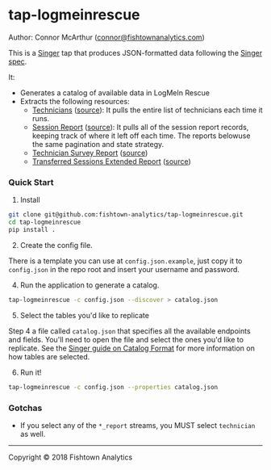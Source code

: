 # tap-logmeinrescue

Author: Connor McArthur (connor@fishtownanalytics.com)

This is a [Singer](http://singer.io) tap that produces JSON-formatted data following the [Singer spec](https://github.com/singer-io/getting-started/blob/master/SPEC.md).

It:

- Generates a catalog of available data in LogMeIn Rescue
- Extracts the following resources:
  - [Technicians](https://secure.logmeinrescue.com/welcome/webhelp/EN/RescueAPI/API/API_Rescue_getHierarchy_v2.html) ([source](../master/tap_logmeinrescue/streams/technicians.py)): It pulls the entire list of technicians each time it runs.
  - [Session Report](https://secure.logmeinrescue.com/welcome/webhelp/EN/RescueAPI/API/API_Rescue_getReport_output_reports.html) ([source](../master/tap_logmeinrescue/streams/session_report.py)): It pulls all of the session report records, keeping track of where it left off each time. The reports belowuse the same pagination and state strategy.
  - [Technician Survey Report](https://secure.logmeinrescue.com/welcome/webhelp/EN/RescueAPI/API/API_Rescue_getReport_output_reports.html) ([source](../master/tap_logmeinrescue/streams/technician_survey_report.py))
  - [Transferred Sessions Extended Report](https://secure.logmeinrescue.com/welcome/webhelp/EN/RescueAPI/API/API_Rescue_getReport_output_reports.html) ([source](../master/tap_logmeinrescue/streams/transferred_sessions_extended_report.py))


### Quick Start

1. Install

```bash
git clone git@github.com:fishtown-analytics/tap-logmeinrescue.git
cd tap-logmeinrescue
pip install .
```

2. Create the config file.

There is a template you can use at `config.json.example`, just copy it to `config.json` in the repo root and insert your username and password.

4. Run the application to generate a catalog.

```bash
tap-logmeinrescue -c config.json --discover > catalog.json
```

5. Select the tables you'd like to replicate

Step 4 a file called `catalog.json` that specifies all the available endpoints and fields. You'll need to open the file and select the ones you'd like to replicate. See the [Singer guide on Catalog Format](https://github.com/singer-io/getting-started/blob/c3de2a10e10164689ddd6f24fee7289184682c1f/BEST_PRACTICES.md#catalog-format) for more information on how tables are selected.

6. Run it!

```bash
tap-logmeinrescue -c config.json --properties catalog.json
```

### Gotchas

- If you select any of the `*_report` streams, you MUST select `technician` as well.

---

Copyright &copy; 2018 Fishtown Analytics
